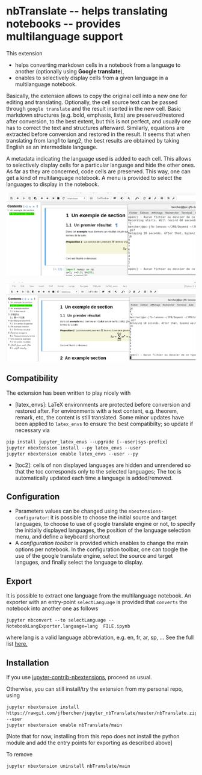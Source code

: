 # nbTranslate -- helps translating notebooks -- provides multilanguage support

This extension

- helps converting markdown cells in a notebook from a language to another (optionally using **Google translate**),
- enables to selectively display cells from a given language in a multilanguage notebook. 

Basically, the extension allows to copy the original cell into a new one for editing and translating. Optionally, the cell source text can be passed through `google translate` and the result inserted in the new cell. Basic markdown structures (e.g. bold, emphasis, lists) are preserved/restored after conversion, to the best extent, but this is not perfect, and usually one has to correct the text and structures afterward. Similarly, equations are extracted before conversion and restored in the result. It seems that when translating from lang1 to lang2, the best results are obtained by taking English as an intermediate language.

A metadata indicating the language used is added to each cell. This allows to selectively display cells for a particular language and hide the other ones. As far as they are concerned, code cells are preserved. This way, one can get a kind of multilanguage notebook. A menu is provided to select the languages to display in the notebook. 


![](demo1.gif)

![](demo2.gif)


## Compatibility

The extension has been written to play nicely with
- [latex_envs]: LaTeX environments are protected before conversion and restored after. For environments with a text content, e.g. theorem, remark, etc, the content is still translated. Some minor updates have been applied to `latex_envs` to ensure the best compatibilty; so update if necessary via 
```
pip install jupyter_latex_envs --upgrade [--user|sys-prefix]
jupyter nbextension install --py latex_envs --user
jupyter nbextension enable latex_envs --user --py
```
- [toc2]: cells of non displayed languages are hidden and unrendered so that the toc corresponds only to the selected languages; The toc is automatically updated each time a language is added/removed. 

## Configuration
- Parameters values can be changed using the `nbextensions-configurator`: it is possible to choose the initial source and target languages, to choose to use of google translate engine or not, to specify the initially displayed languages, the position of the language selection menu, and define a keyboard shortcut
- A *configuration toolbar* is provided which enables to change the main options per notebook. In the configuration toolbar, one can toogle the use of the google translate engine, select the source and target languges, and finally select the language to display. 

## Export 
It is possible to extract one language from the multilanguage notebook. An exporter with an entry-point `selectLanguage` is provided that `converts` the notebook into another one as follows
```
jupyter nbconvert --to selectLanguage --NotebookLangExporter.language=lang  FILE.ipynb 
```
where lang is a valid language abbreviation, e.g. en, fr, ar, sp, ... See the full list <a href='languages.js'> here.</a>


Installation
------------

If you use [jupyter-contrib-nbextensions](https://github.com/ipython-contrib/jupyter_contrib_nbextensions), proceed as usual. 

Otherwise, you can still install/try the extension from my personal repo, using
```
jupyter nbextension install https://rawgit.com/jfbercher/jupyter_nbTranslate/master/nbTranslate.zip --user
jupyter nbextension enable nbTranslate/main
```
[Note that for now, installing from this repo does not install the python module and add the entry points for exporting as described above]

To remove
```
jupyter nbextension uninstall nbTranslate/main
```
